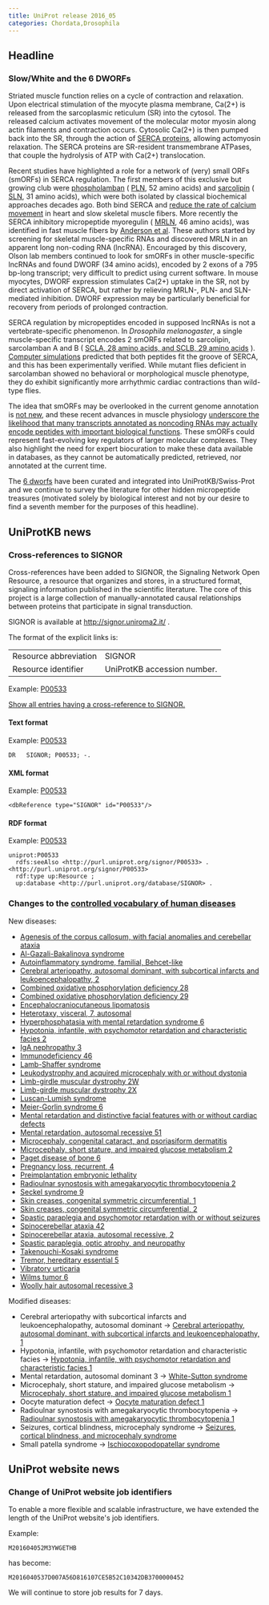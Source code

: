 ```yaml
---
title: UniProt release 2016_05
categories: Chordata,Drosophila
---
```


## Headline

### Slow/White and the 6 DWORFs

Striated muscle function relies on a cycle of contraction and relaxation. Upon electrical stimulation of the myocyte plasma membrane, Ca(2+) is released from the sarcoplasmic reticulum (SR) into the cytosol. The released calcium activates movement of the molecular motor myosin along actin filaments and contraction occurs. Cytosolic Ca(2+) is then pumped back into the SR, through the action of [SERCA proteins](http://www.uniprot.org/uniprot/?query=gene:ATP2A+and+reviewed:yes), allowing actomyosin relaxation. The SERCA proteins are SR-resident transmembrane ATPases, that couple the hydrolysis of ATP with Ca(2+) translocation.

Recent studies have highlighted a role for a network of (very) small ORFs (smORFs) in SERCA regulation. The first members of this exclusive but growing club were [phospholamban](http://www.ncbi.nlm.nih.gov/pubmed/235523) ( [PLN](http://www.uniprot.org/uniprot/?query=gene:pln+and+reviewed:yes), 52 amino acids) and [sarcolipin](http://www.ncbi.nlm.nih.gov/pubmed/1416990,9367679) ( [SLN](http://www.uniprot.org/uniprot/?query=gene:sln+and+taxonomy:mammalia+and+reviewed:yes), 31 amino acids), which were both isolated by classical biochemical approaches decades ago. Both bind SERCA and [reduce the rate of calcium movement](http://www.ncbi.nlm.nih.gov/pubmed/23455424,23996003) in heart and slow skeletal muscle fibers. More recently the SERCA inhibitory micropeptide myoregulin ( [MRLN](http://www.uniprot.org/uniprot/?query=gene:mrln+and+taxonomy:mammalia+and+reviewed:yes), 46 amino acids), was identified in fast muscle fibers by [Anderson et al](http://www.ncbi.nlm.nih.gov/pubmed/25640239). These authors started by screening for skeletal muscle-specific RNAs and discovered MRLN in an apparent long non-coding RNA (lncRNA). Encouraged by this discovery, Olson lab members continued to look for smORFs in other muscle-specific lncRNAs and found DWORF (34 amino acids), encoded by 2 exons of a 795 bp-long transcript; very difficult to predict using current software. In mouse myocytes, DWORF expression stimulates Ca(2+) uptake in the SR, not by direct activation of SERCA, but rather by relieving MRLN-, PLN- and SLN-mediated inhibition. DWORF expression may be particularly beneficial for recovery from periods of prolonged contraction.

SERCA regulation by micropeptides encoded in supposed lncRNAs is not a vertebrate-specific phenomenon. In *Drosophila melanogaster*, a single muscle-specific transcript encodes 2 smORFs related to sarcolipin, sarcolamban A and B ( [SCLA, 28 amino acids, and SCLB, 29 amino acids](http://www.uniprot.org/uniprot/?query=name:sarcolamban+and+reviewed:yes) ). [Computer simulations](http://www.ncbi.nlm.nih.gov/pubmed/23970561) predicted that both peptides fit the groove of SERCA, and this has been experimentally verified. While mutant flies deficient in sarcolamban showed no behavioral or morphological muscle phenotype, they do exhibit significantly more arrhythmic cardiac contractions than wild-type flies.

The idea that smORFs may be overlooked in the current genome annotation is [not new](http://www.uniprot.org/help/2014/10/01/release), and these recent advances in muscle physiology [underscore the likelihood that many transcripts annotated as noncoding RNAs may actually encode peptides with important biological functions](http://www.ncbi.nlm.nih.gov/pubmed/26816378). These smORFs could represent fast-evolving key regulators of larger molecular complexes. They also highlight the need for expert biocuration to make these data available in databases, as they cannot be automatically predicted, retrieved, nor annotated at the current time.

The [6 dworfs](http://www.uniprot.org/uniprot/?query=accession:P0DN84+or+accession:P0DN83+or+accession:P0DMT0+or+accession:Q9CV60+or+accession:P26678+or+accession:P61014+or+accession:P61016+or+accession:A4IFH6+or+accession:P61012+or+accession:P61015+or+accession:P61013+or+accession:P26677+or+accession:O00631+or+accession:Q9CQD6+or+accession:Q6SLE7+or+accession:P42532+or+accession:C0HJH4+or+accession:C0HJH3) have been curated and integrated into UniProtKB/Swiss-Prot and we continue to survey the literature for other hidden micropeptide treasures (motivated solely by biological interest and not by our desire to find a seventh member for the purposes of this headline).

## UniProtKB news

### Cross-references to SIGNOR

Cross-references have been added to SIGNOR, the Signaling Network Open Resource, a resource that organizes and stores, in a structured format, signaling information published in the scientific literature. The core of this project is a large collection of manually-annotated causal relationships between proteins that participate in signal transduction.

SIGNOR is available at <http://signor.uniroma2.it/> .

The format of the explicit links is:

|                       |                             |
|:----------------------|:----------------------------|
| Resource abbreviation | SIGNOR                      |
| Resource identifier   | UniProtKB accession number. |

Example: [P00533](http://www.uniprot.org/uniprot/P00533)

[Show all entries having a cross-reference to SIGNOR.](http://www.uniprot.org/uniprot/?query=database%3Asignor&sort=score)

#### Text format

Example: [P00533](http://www.uniprot.org/uniprot/P00533.txt)

    DR   SIGNOR; P00533; -.

#### XML format

Example: [P00533](http://www.uniprot.org/uniprot/P00533.xml)

    <dbReference type="SIGNOR" id="P00533"/>

#### RDF format

Example: [P00533](http://www.uniprot.org/uniprot/P00533.ttl)

    uniprot:P00533
      rdfs:seeAlso <http://purl.uniprot.org/signor/P00533> .
    <http://purl.uniprot.org/signor/P00533>
      rdf:type up:Resource ;
      up:database <http://purl.uniprot.org/database/SIGNOR> .

### Changes to the [controlled vocabulary of human diseases](http://www.uniprot.org/docs/humdisease)

New diseases:

-   [Agenesis of the corpus callosum, with facial anomalies and cerebellar ataxia](http://www.uniprot.org/diseases/DI-04654)
-   [Al-Gazali-Bakalinova syndrome](http://www.uniprot.org/diseases/DI-04658)
-   [Autoinflammatory syndrome, familial, Behcet-like](http://www.uniprot.org/diseases/DI-04635)
-   [Cerebral arteriopathy, autosomal dominant, with subcortical infarcts and leukoencephalopathy, 2](http://www.uniprot.org/diseases/DI-04641)
-   [Combined oxidative phosphorylation deficiency 28](http://www.uniprot.org/diseases/DI-04643)
-   [Combined oxidative phosphorylation deficiency 29](http://www.uniprot.org/diseases/DI-04649)
-   [Encephalocraniocutaneous lipomatosis](http://www.uniprot.org/diseases/DI-04665)
-   [Heterotaxy, visceral, 7, autosomal](http://www.uniprot.org/diseases/DI-04636)
-   [Hyperphosphatasia with mental retardation syndrome 6](http://www.uniprot.org/diseases/DI-04648)
-   [Hypotonia, infantile, with psychomotor retardation and characteristic facies 2](http://www.uniprot.org/diseases/DI-04645)
-   [IgA nephropathy 3](http://www.uniprot.org/diseases/DI-04653)
-   [Immunodeficiency 46](http://www.uniprot.org/diseases/DI-04634)
-   [Lamb-Shaffer syndrome](http://www.uniprot.org/diseases/DI-04646)
-   [Leukodystrophy and acquired microcephaly with or without dystonia](http://www.uniprot.org/diseases/DI-04639)
-   [Limb-girdle muscular dystrophy 2W](http://www.uniprot.org/diseases/DI-04660)
-   [Limb-girdle muscular dystrophy 2X](http://www.uniprot.org/diseases/DI-04650)
-   [Luscan-Lumish syndrome](http://www.uniprot.org/diseases/DI-04661)
-   [Meier-Gorlin syndrome 6](http://www.uniprot.org/diseases/DI-04664)
-   [Mental retardation and distinctive facial features with or without cardiac defects](http://www.uniprot.org/diseases/DI-04642)
-   [Mental retardation, autosomal recessive 51](http://www.uniprot.org/diseases/DI-04633)
-   [Microcephaly, congenital cataract, and psoriasiform dermatitis](http://www.uniprot.org/diseases/DI-04663)
-   [Microcephaly, short stature, and impaired glucose metabolism 2](http://www.uniprot.org/diseases/DI-04652)
-   [Paget disease of bone 6](http://www.uniprot.org/diseases/DI-04662)
-   [Pregnancy loss, recurrent, 4](http://www.uniprot.org/diseases/DI-04655)
-   [Preimplantation embryonic lethality](http://www.uniprot.org/diseases/DI-04651)
-   [Radioulnar synostosis with amegakaryocytic thrombocytopenia 2](http://www.uniprot.org/diseases/DI-04632)
-   [Seckel syndrome 9](http://www.uniprot.org/diseases/DI-04640)
-   [Skin creases, congenital symmetric circumferential, 1](http://www.uniprot.org/diseases/DI-04628)
-   [Skin creases, congenital symmetric circumferential, 2](http://www.uniprot.org/diseases/DI-04629)
-   [Spastic paraplegia and psychomotor retardation with or without seizures](http://www.uniprot.org/diseases/DI-04637)
-   [Spinocerebellar ataxia 42](http://www.uniprot.org/diseases/DI-04644)
-   [Spinocerebellar ataxia, autosomal recessive, 2](http://www.uniprot.org/diseases/DI-04657)
-   [Spastic paraplegia, optic atrophy, and neuropathy](http://www.uniprot.org/diseases/DI-04659)
-   [Takenouchi-Kosaki syndrome](http://www.uniprot.org/diseases/DI-04631)
-   [Tremor, hereditary essential 5](http://www.uniprot.org/diseases/DI-04630)
-   [Vibratory urticaria](http://www.uniprot.org/diseases/DI-04656)
-   [Wilms tumor 6](http://www.uniprot.org/diseases/DI-04647)
-   [Woolly hair autosomal recessive 3](http://www.uniprot.org/diseases/DI-04638)

Modified diseases:

-   Cerebral arteriopathy with subcortical infarcts and leukoencephalopathy, autosomal dominant -&gt; [Cerebral arteriopathy, autosomal dominant, with subcortical infarcts and leukoencephalopathy, 1](http://www.uniprot.org/diseases/DI-01334)
-   Hypotonia, infantile, with psychomotor retardation and characteristic facies -&gt; [Hypotonia, infantile, with psychomotor retardation and characteristic facies 1](http://www.uniprot.org/diseases/DI-03902)
-   Mental retardation, autosomal dominant 3 -&gt; [White-Sutton syndrome](http://www.uniprot.org/diseases/DI-04421)
-   Microcephaly, short stature, and impaired glucose metabolism -&gt; [Microcephaly, short stature, and impaired glucose metabolism 1](http://www.uniprot.org/diseases/DI-04234)
-   Oocyte maturation defect -&gt; [Oocyte maturation defect 1](http://www.uniprot.org/diseases/DI-04091)
-   Radioulnar synostosis with amegakaryocytic thrombocytopenia -&gt; [Radioulnar synostosis with amegakaryocytic thrombocytopenia 1](http://www.uniprot.org/diseases/DI-02243)
-   Seizures, cortical blindness, microcephaly syndrome -&gt; [Seizures, cortical blindness, and microcephaly syndrome](http://www.uniprot.org/diseases/DI-04572)
-   Small patella syndrome -&gt; [Ischiocoxopodopatellar syndrome](http://www.uniprot.org/diseases/DI-02312)

## UniProt website news

### Change of UniProt website job identifiers

To enable a more flexible and scalable infrastructure, we have extended the length of the UniProt website's job identifiers.

Example:

    M201604052M3YWGETHB

has become:

    M2016040537D007A56D816107CE5B52C10342DB3700000452

We will continue to store job results for 7 days.
